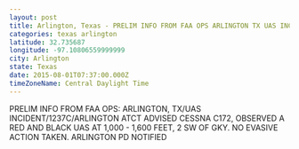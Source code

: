 ```yaml
---
layout: post
title: Arlington, Texas - PRELIM INFO FROM FAA OPS ARLINGTON TX UAS INCIDENT 1237C ARLINGTON ATCT ADVISED CESSNA C172
categories: texas arlington
latitude: 32.735687
longitude: -97.10806559999999
city: Arlington
state: Texas
date: 2015-08-01T07:37:00.000Z
timeZoneName: Central Daylight Time
---
```


PRELIM INFO FROM FAA OPS: ARLINGTON, TX/UAS INCIDENT/1237C/ARLINGTON ATCT ADVISED CESSNA C172, OBSERVED A RED AND BLACK UAS AT 1,000 - 1,600 FEET, 2 SW OF GKY. NO EVASIVE ACTION TAKEN. ARLINGTON PD NOTIFIED 